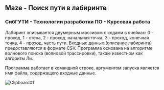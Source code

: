 ## Maze - Поиск пути в лабиринте
### СибГУТИ - Технологии разработки ПО - Курсовая работа

Лабиринт описывается двумерным массивом с кодами в ячейках: 0 - проход, 1 - стена, 2 - проход, начальная точка, 3 - проход, конечная точка, 4 - проход, часть пути. Входные данные (описание лабиринта) предоставляются в формате CSV. Программа основана на алгоритме волнового поиска (волновой трассировки), также известном как алгоритм Ли.

Программа работает в командной строке, аргументом запуска является имя файла, содержащего входные данные. 

![Clipboard01](https://user-images.githubusercontent.com/86118729/147366640-5d9554bc-016a-4b88-9be0-10283b7307da.jpg)
